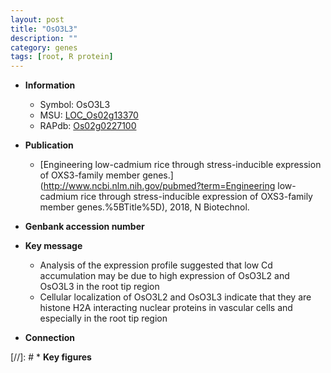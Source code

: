 ```yaml
---
layout: post
title: "OsO3L3"
description: ""
category: genes
tags: [root, R protein]
---
```


* **Information**  
    + Symbol: OsO3L3  
    + MSU: [LOC_Os02g13370](http://rice.uga.edu/cgi-bin/ORF_infopage.cgi?orf=LOC_Os02g13370)  
    + RAPdb: [Os02g0227100](http://rapdb.dna.affrc.go.jp/viewer/gbrowse_details/irgsp1?name=Os02g0227100)  

* **Publication**  
    + [Engineering low-cadmium rice through stress-inducible expression of OXS3-family member genes.](http://www.ncbi.nlm.nih.gov/pubmed?term=Engineering low-cadmium rice through stress-inducible expression of OXS3-family member genes.%5BTitle%5D), 2018, N Biotechnol.

* **Genbank accession number**  

* **Key message**  
    + Analysis of the expression profile suggested that low Cd accumulation may be due to high expression of OsO3L2 and OsO3L3 in the root tip region
    + Cellular localization of OsO3L2 and OsO3L3 indicate that they are histone H2A interacting nuclear proteins in vascular cells and especially in the root tip region

* **Connection**  

[//]: # * **Key figures**  


